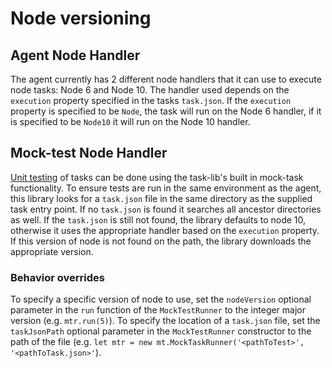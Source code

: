 # Node versioning

## Agent Node Handler

The agent currently has 2 different node handlers that it can use to execute node tasks: Node 6 and Node 10.
The handler used depends on the `execution` property specified in the tasks `task.json`.
If the `execution` property is specified to be `Node`, the task will run on the Node 6 handler, if it is specified to be `Node10` it will run on the Node 10 handler.

## Mock-test Node Handler

[Unit testing](https://docs.microsoft.com/en-us/azure/devops/extend/develop/add-build-task?view=azure-devops#step-2-unit-testing-your-task-scripts) of tasks can be done using the task-lib's built in mock-task functionality.
To ensure tests are run in the same environment as the agent, this library looks for a `task.json` file in the same directory as the supplied task entry point.
If no `task.json` is found it searches all ancestor directories as well.
If the `task.json` is still not found, the library defaults to node 10, otherwise it uses the appropriate handler based on the `execution` property.
If this version of node is not found on the path, the library downloads the appropriate version.

### Behavior overrides

To specify a specific version of node to use, set the `nodeVersion` optional parameter in the `run` function of the `MockTestRunner` to the integer major version (e.g. `mtr.run(5)`).
To specify the location of a `task.json` file, set the `taskJsonPath` optional parameter in the `MockTestRunner` constructor to the path of the file (e.g. `let mtr = new mt.MockTaskRunner('<pathToTest>', '<pathToTask.json>'`).